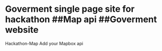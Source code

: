 # Goverment single page site for hackathon ##Map api ##Goverment website
Hackathon-Map
Add your Mapbox api
